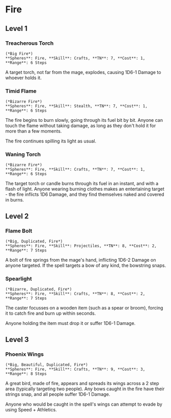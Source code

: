 # Fire

## Level 1

### Treacherous Torch
    (*Big Fire*)
    **Spheres**: Fire, **Skill**: Crafts, **TN**: 7, **Cost**: 1, **Range**: 6 Steps

A target torch, not far from the mage, explodes, causing 1D6-1 Damage to whoever holds it.

### Timid Flame
    (*Bizarre Fire*)
    **Spheres**: Fire, **Skill**: Stealth, **TN**: 7, **Cost**: 1, **Range**: 6 Steps

The fire begins to burn slowly, going through its fuel bit by bit.
Anyone can touch the flame without taking damage, as long as they don't hold it for more than a few moments.

The fire continues spilling its light as usual.

### Waning Torch
    (*Bizarre Fire*)
    **Spheres**: Fire, **Skill**: Crafts, **TN**: 7, **Cost**: 1, **Range**: 6 Steps

The target torch or candle burns through its fuel in an instant, and with a flash of light.
Anyone wearing burning clothes makes an entertaining target - the fire inflicts 1D6 Damage, and they find themselves naked and covered in burns.

## Level 2

### Flame Bolt
    (*Big, Duplicated, Fire*)
    **Spheres**: Fire, **Skill**: Projectiles, **TN**: 8, **Cost**: 2, **Range**: 7 Steps

A bolt of fire springs from the mage's hand, inflicting 1D6-2 Damage on anyone targeted.
If the spell targets a bow of any kind, the bowstring snaps.

### Spearlight
    (*Bizarre, Duplicated, Fire*)
    **Spheres**: Fire, **Skill**: Crafts, **TN**: 8, **Cost**: 2, **Range**: 7 Steps
The caster focusses on a wooden item (such as a spear or broom), forcing it to catch fire and burn up within seconds.

Anyone holding the item must drop it or suffer 1D6-1 Damage.


## Level 3

### Phoenix Wings
    (*Big, Beautiful, Duplicated, Fire*)
    **Spheres**: Fire, **Skill**: Crafts, **TN**: 9, **Cost**: 3, **Range**: 8 Steps

A great bird, made of fire, appears and spreads its wings across a 2 step area (typically targeting two people).
Any bows caught in the fire have their strings snap, and all people suffer 1D6-1 Damage.

Anyone who would be caught in the spell's wings can attempt to evade by using Speed + Athletics.
